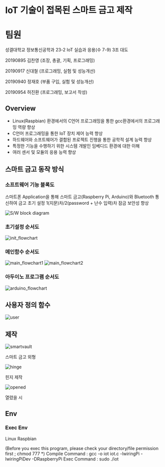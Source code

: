 # IoT 기술이 접목된 스마트 금고 제작

# 팀원
성결대학교 정보통신공학과 23-2 IoT 실습과 응용(수 7-9) 3조 대도

20190895 김찬영 (조장, 총괄, 기획, 프로그래밍)

20190917 신대철 (프로그래밍, 실험 및 성능개선)

20190940 정재호 (부품 구입, 실험 및 성능개선)

20190954 허진환 (프로그래밍, 보고서 작성)

## Overview
 - Linux(Raspbian) 환경에서의 C언어 프로그래밍을 통한 gcc환경에서의 프로그래밍 역량 향상
 - C언어 프로그래밍을 통한 IoT 장치 제어 능력 향상
 - 하드웨어와 소프트웨어가 결합된 프로젝트 진행을 통한 공학적 설계 능력 향상
 - 특정한 기능을 수행하기 위한 시스템 개발인 임베디드 환경에 대한 이해
 - 여러 센서 및 모듈의 응용 능력 향상


## 스마트 금고 동작 방식

### 소프트웨어 기능 블록도
스마트폰 Application을 통해 스마트 금고(Raspberry Pi, Arduino)와 Bluetooth 통신하여 금고 초기 설정
1(지문)차/2(password + 난수 입력)차 잠금 보안성 향상

![S/W block diagram](/img/swblockdg.png?raw=true "Title")

### 초기설정 순서도

![init_flowchart](/img/순서도_라즈베리파이_01초기설정.svg)

### 메인함수 순서도

![main_flowchart1](/img/순서도_라즈베리파이_02메인함수.svg)
![main_flowchart2](/img/순서도_라즈베리파이_03메인함수.svg)

### 아두이노 프로그램 순서도

![arduino_flowchart](/img/순서도_아두이노_프로그램.svg)

## 사용자 정의 함수

![user](/img/userdeffunc.png)

## 제작

![smartvault](/img/smartvault.jpg)

스마트 금고 외형

![hinge](/img/hinge.jpg)

힌지 제작

![opened](/img/opened.jpg)

열렸을 시

## Env

### Exec Env

Linux Raspbian

(Before you exec this program, please check your directory/file permission first ; chmod 777 *)
Compile Command : gcc -o iot iot.c -lwiringPi -lwiringPiDev -DRaspberryPi
Exec Command : sudo ./iot